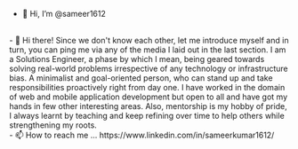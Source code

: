 - 👋 Hi, I’m @sameer1612
<br>
- 👀 Hi there! Since we don't know each other, let me introduce myself and in turn, you can ping me via any of the media I laid out in the last section. I am a Solutions Engineer, a phase by which I mean, being geared towards solving real-world problems irrespective of any technology or infrastructure bias. A minimalist and goal-oriented person, who can stand up and take responsibilities proactively right from day one. I have worked in the domain of web and mobile application development but open to all and have got my hands in few other interesting areas. Also, mentorship is my hobby of pride, I always learnt by teaching and keep refining over time to help others while strengthening my roots.
<br>
- 📫 How to reach me ...  https://www.linkedin.com/in/sameerkumar1612/


<!---
sameer1612/sameer1612 is a ✨ special ✨ repository because its `README.md` (this file) appears on your GitHub profile.
You can click the Preview link to take a look at your changes.
--->
